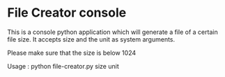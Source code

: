 # File Creator console
 This is a console python application which will generate a file of a certain file size.
 It accepts size and the unit as system arguments.

 Please make sure that the size is below 1024

 Usage :
 python file-creator.py size unit
